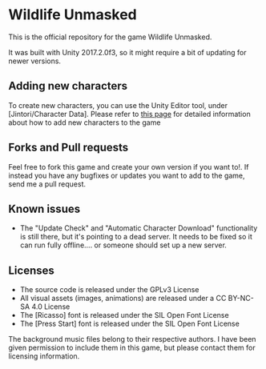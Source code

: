 # Wildlife Unmasked
This is the official repository for the game Wildlife Unmasked.

It was built with Unity 2017.2.0f3, so it might require a bit of updating for newer versions.

## Adding new characters
To create new characters, you can use the Unity Editor tool, under [Jintori/Character Data]. Please refer to [this page](https://github.com/Arkaid/wildlife/tree/master/SampleCharacter) for detailed information about how to add new characters to the game

## Forks and Pull requests
Feel free to fork this game and create your own version if you want to!. If instead you have any bugfixes or updates you want to add to the game, send me a pull request.

## Known issues
* The "Update Check" and "Automatic Character Download" functionality is still there, but it's pointing to a dead server. It needs to be fixed so it can run fully offline.... or someone should set up a new server.

## Licenses
* The source code is released under the GPLv3 License
* All visual assets (images, animations) are released under a CC BY-NC-SA 4.0 License
* The [Ricasso] font is released under the SIL Open Font License
* The [Press Start] font is released under the SIL Open Font License

The background music files belong to their respective authors. I have been given permission to include them in this game, but please contact them for licensing information.

